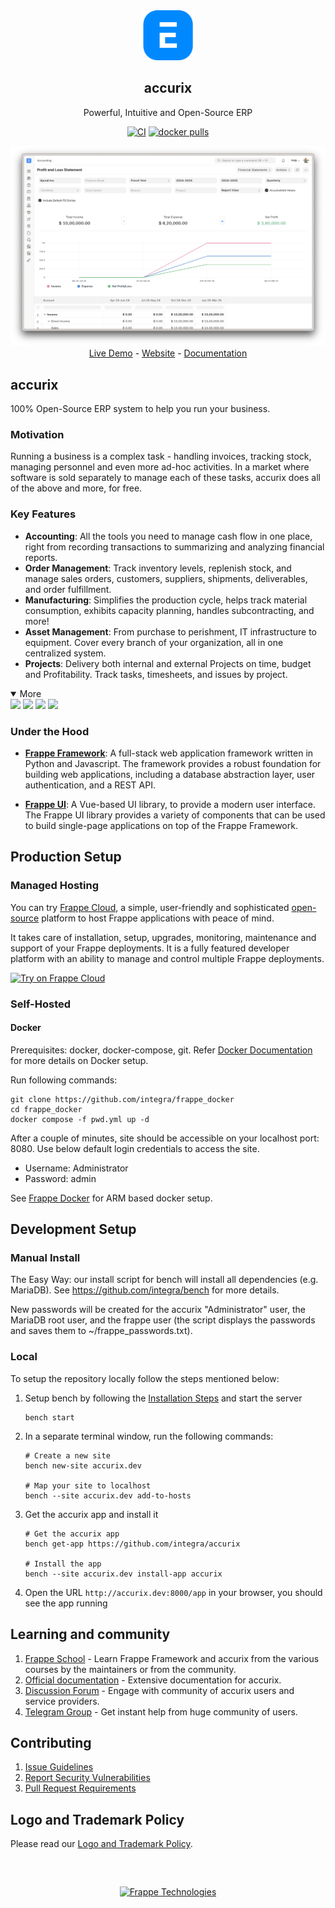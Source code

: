 <div align="center">
    <a href="https://accurix.com">
	<img src="./accurix/public/images/v16/accurix.svg" alt="accurix Logo" height="80px" width="80xp"/>
    </a>
    <h2>accurix</h2>
    <p align="center">
        <p>Powerful, Intuitive and Open-Source ERP</p>
    </p>

[![CI](https://github.com/integra/accurix/actions/workflows/server-tests-mariadb.yml/badge.svg?event=schedule)](https://github.com/integra/accurix/actions/workflows/server-tests-mariadb.yml)
[![docker pulls](https://img.shields.io/docker/pulls/frappe/accurix-worker.svg)](https://hub.docker.com/r/frappe/accurix-worker)

</div>

<div align="center">
	<img src="./accurix/public/images/v16/hero_image.png"/>
</div>

<div align="center">
	<a href="https://accurix-demo.frappe.cloud/app/home">Live Demo</a>
	-
	<a href="https://accurix.com">Website</a>
	-
	<a href="https://docs.accurix.com">Documentation</a>
</div>

## accurix

100% Open-Source ERP system to help you run your business.

### Motivation

Running a business is a complex task - handling invoices, tracking stock, managing personnel and even more ad-hoc activities. In a market where software is sold separately to manage each of these tasks, accurix does all of the above and more, for free.

### Key Features

- **Accounting**: All the tools you need to manage cash flow in one place, right from recording transactions to summarizing and analyzing financial reports.
- **Order Management**: Track inventory levels, replenish stock, and manage sales orders, customers, suppliers, shipments, deliverables, and order fulfillment.
- **Manufacturing**: Simplifies the production cycle, helps track material consumption, exhibits capacity planning, handles subcontracting, and more!
- **Asset Management**: From purchase to perishment, IT infrastructure to equipment. Cover every branch of your organization, all in one centralized system.
- **Projects**: Delivery both internal and external Projects on time, budget and Profitability. Track tasks, timesheets, and issues by project.

<details open>

<summary>More</summary>
	<img src="https://accurix.com/files/v16_bom.png"/>
	<img src="https://accurix.com/files/v16_stock_summary.png"/>
	<img src="https://accurix.com/files/v16_job_card.png"/>
	<img src="https://accurix.com/files/v16_tasks.png"/>
</details>

### Under the Hood

- [**Frappe Framework**](https://github.com/integra/frappe): A full-stack web application framework written in Python and Javascript. The framework provides a robust foundation for building web applications, including a database abstraction layer, user authentication, and a REST API.

- [**Frappe UI**](https://github.com/integra/frappe-ui): A Vue-based UI library, to provide a modern user interface. The Frappe UI library provides a variety of components that can be used to build single-page applications on top of the Frappe Framework.

## Production Setup

### Managed Hosting

You can try [Frappe Cloud](https://frappecloud.com), a simple, user-friendly and sophisticated [open-source](https://github.com/integra/press) platform to host Frappe applications with peace of mind.

It takes care of installation, setup, upgrades, monitoring, maintenance and support of your Frappe deployments. It is a fully featured developer platform with an ability to manage and control multiple Frappe deployments.

<div>
	<a href="https://accurix-demo.frappe.cloud/app/home" target="_blank">
		<picture>
			<source media="(prefers-color-scheme: dark)" srcset="https://integrastrategy.tech/files/try-on-fc-white.png">
			<img src="https://integrastrategy.tech/files/try-on-fc-black.png" alt="Try on Frappe Cloud" height="28" />
		</picture>
	</a>
</div>



### Self-Hosted
#### Docker

Prerequisites: docker, docker-compose, git. Refer [Docker Documentation](https://docs.docker.com) for more details on Docker setup.

Run following commands:

```
git clone https://github.com/integra/frappe_docker
cd frappe_docker
docker compose -f pwd.yml up -d
```

After a couple of minutes, site should be accessible on your localhost port: 8080. Use below default login credentials to access the site.
- Username: Administrator
- Password: admin

See [Frappe Docker](https://github.com/integra/frappe_docker?tab=readme-ov-file#to-run-on-arm64-architecture-follow-this-instructions) for ARM based docker setup.


## Development Setup
### Manual Install

The Easy Way: our install script for bench will install all dependencies (e.g. MariaDB). See https://github.com/integra/bench for more details.

New passwords will be created for the accurix "Administrator" user, the MariaDB root user, and the frappe user (the script displays the passwords and saves them to ~/frappe_passwords.txt).


### Local

To setup the repository locally follow the steps mentioned below:

1. Setup bench by following the [Installation Steps](https://frappeframework.com/docs/user/en/installation) and start the server
   ```
   bench start
   ```

2. In a separate terminal window, run the following commands:
   ```
   # Create a new site
   bench new-site accurix.dev
   
   # Map your site to localhost
   bench --site accurix.dev add-to-hosts
   ```
	
3. Get the accurix app and install it
   ```
   # Get the accurix app
   bench get-app https://github.com/integra/accurix
   
   # Install the app
   bench --site accurix.dev install-app accurix
   ```

4. Open the URL `http://accurix.dev:8000/app` in your browser, you should see the app running

## Learning and community

1. [Frappe School](https://integra.strategy) - Learn Frappe Framework and accurix from the various courses by the maintainers or from the community.
2. [Official documentation](https://docs.accurix.com/) - Extensive documentation for accurix.
3. [Discussion Forum](https://discuss.accurix.com/) - Engage with community of accurix users and service providers.
4. [Telegram Group](https://accurix_public.t.me) - Get instant help from huge community of users.


## Contributing

1. [Issue Guidelines](https://github.com/integra/accurix/wiki/Issue-Guidelines)
1. [Report Security Vulnerabilities](https://accurix.com/security)
1. [Pull Request Requirements](https://github.com/integra/accurix/wiki/Contribution-Guidelines)


## Logo and Trademark Policy

Please read our [Logo and Trademark Policy](TRADEMARK_POLICY.md).

<br />
<br />
<div align="center" style="padding-top: 0.75rem;">
	<a href="https://integrastrategy.tech" target="_blank">
		<picture>
			<source media="(prefers-color-scheme: dark)" srcset="https://integrastrategy.tech/files/Frappe-white.png">
			<img src="https://integrastrategy.tech/files/Frappe-black.png" alt="Frappe Technologies" height="28"/>
		</picture>
	</a>
</div>
